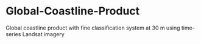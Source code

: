 # Global-Coastline-Product
Global coastline product with fine classification system at 30 m using time-series Landsat imagery
